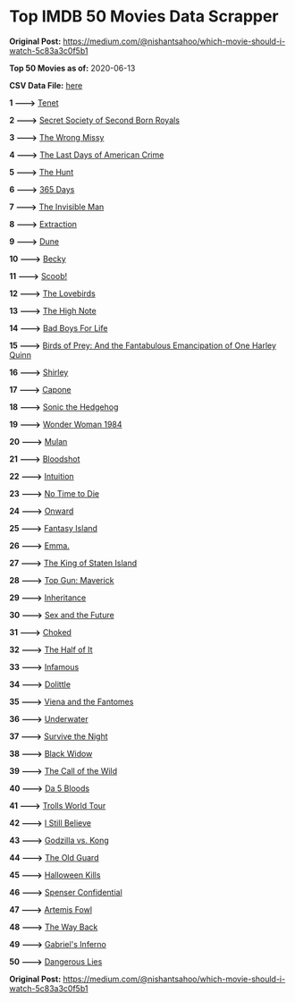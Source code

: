 # Top IMDB 50 Movies Data Scrapper

**Original Post:** https://medium.com/@nishantsahoo/which-movie-should-i-watch-5c83a3c0f5b1

**Top 50 Movies as of:** 2020-06-13

**CSV Data File:** [here](/Data/data.csv)

**1 --->** [Tenet](https://www.imdb.com/title/tt6723592/?ref_=adv_li_tt)

**2 --->** [Secret Society of Second Born Royals](https://www.imdb.com/title/tt10324122/?ref_=adv_li_tt)

**3 --->** [The Wrong Missy](https://www.imdb.com/title/tt9619798/?ref_=adv_li_tt)

**4 --->** [The Last Days of American Crime](https://www.imdb.com/title/tt1552211/?ref_=adv_li_tt)

**5 --->** [The Hunt](https://www.imdb.com/title/tt8244784/?ref_=adv_li_tt)

**6 --->** [365 Days](https://www.imdb.com/title/tt10886166/?ref_=adv_li_tt)

**7 --->** [The Invisible Man](https://www.imdb.com/title/tt1051906/?ref_=adv_li_tt)

**8 --->** [Extraction](https://www.imdb.com/title/tt8936646/?ref_=adv_li_tt)

**9 --->** [Dune](https://www.imdb.com/title/tt1160419/?ref_=adv_li_tt)

**10 --->** [Becky](https://www.imdb.com/title/tt10314450/?ref_=adv_li_tt)

**11 --->** [Scoob!](https://www.imdb.com/title/tt3152592/?ref_=adv_li_tt)

**12 --->** [The Lovebirds](https://www.imdb.com/title/tt8851668/?ref_=adv_li_tt)

**13 --->** [The High Note](https://www.imdb.com/title/tt9308382/?ref_=adv_li_tt)

**14 --->** [Bad Boys For Life](https://www.imdb.com/title/tt1502397/?ref_=adv_li_tt)

**15 --->** [Birds of Prey: And the Fantabulous Emancipation of One Harley Quinn](https://www.imdb.com/title/tt7713068/?ref_=adv_li_tt)

**16 --->** [Shirley](https://www.imdb.com/title/tt8430598/?ref_=adv_li_tt)

**17 --->** [Capone](https://www.imdb.com/title/tt6199572/?ref_=adv_li_tt)

**18 --->** [Sonic the Hedgehog](https://www.imdb.com/title/tt3794354/?ref_=adv_li_tt)

**19 --->** [Wonder Woman 1984](https://www.imdb.com/title/tt7126948/?ref_=adv_li_tt)

**20 --->** [Mulan](https://www.imdb.com/title/tt4566758/?ref_=adv_li_tt)

**21 --->** [Bloodshot](https://www.imdb.com/title/tt1634106/?ref_=adv_li_tt)

**22 --->** [Intuition](https://www.imdb.com/title/tt12282598/?ref_=adv_li_tt)

**23 --->** [No Time to Die](https://www.imdb.com/title/tt2382320/?ref_=adv_li_tt)

**24 --->** [Onward](https://www.imdb.com/title/tt7146812/?ref_=adv_li_tt)

**25 --->** [Fantasy Island](https://www.imdb.com/title/tt0983946/?ref_=adv_li_tt)

**26 --->** [Emma.](https://www.imdb.com/title/tt9214832/?ref_=adv_li_tt)

**27 --->** [The King of Staten Island](https://www.imdb.com/title/tt9686708/?ref_=adv_li_tt)

**28 --->** [Top Gun: Maverick](https://www.imdb.com/title/tt1745960/?ref_=adv_li_tt)

**29 --->** [Inheritance](https://www.imdb.com/title/tt7923220/?ref_=adv_li_tt)

**30 --->** [Sex and the Future](https://www.imdb.com/title/tt7541838/?ref_=adv_li_tt)

**31 --->** [Choked](https://www.imdb.com/title/tt11651780/?ref_=adv_li_tt)

**32 --->** [The Half of It](https://www.imdb.com/title/tt9683478/?ref_=adv_li_tt)

**33 --->** [Infamous](https://www.imdb.com/title/tt7703924/?ref_=adv_li_tt)

**34 --->** [Dolittle](https://www.imdb.com/title/tt6673612/?ref_=adv_li_tt)

**35 --->** [Viena and the Fantomes](https://www.imdb.com/title/tt3344686/?ref_=adv_li_tt)

**36 --->** [Underwater](https://www.imdb.com/title/tt5774060/?ref_=adv_li_tt)

**37 --->** [Survive the Night](https://www.imdb.com/title/tt10303324/?ref_=adv_li_tt)

**38 --->** [Black Widow](https://www.imdb.com/title/tt3480822/?ref_=adv_li_tt)

**39 --->** [The Call of the Wild](https://www.imdb.com/title/tt7504726/?ref_=adv_li_tt)

**40 --->** [Da 5 Bloods](https://www.imdb.com/title/tt9777644/?ref_=adv_li_tt)

**41 --->** [Trolls World Tour](https://www.imdb.com/title/tt6587640/?ref_=adv_li_tt)

**42 --->** [I Still Believe](https://www.imdb.com/title/tt9779516/?ref_=adv_li_tt)

**43 --->** [Godzilla vs. Kong](https://www.imdb.com/title/tt5034838/?ref_=adv_li_tt)

**44 --->** [The Old Guard](https://www.imdb.com/title/tt7556122/?ref_=adv_li_tt)

**45 --->** [Halloween Kills](https://www.imdb.com/title/tt10665338/?ref_=adv_li_tt)

**46 --->** [Spenser Confidential](https://www.imdb.com/title/tt8629748/?ref_=adv_li_tt)

**47 --->** [Artemis Fowl](https://www.imdb.com/title/tt3089630/?ref_=adv_li_tt)

**48 --->** [The Way Back](https://www.imdb.com/title/tt8544498/?ref_=adv_li_tt)

**49 --->** [Gabriel's Inferno](https://www.imdb.com/title/tt11316854/?ref_=adv_li_tt)

**50 --->** [Dangerous Lies](https://www.imdb.com/title/tt10183816/?ref_=adv_li_tt)

**Original Post:** https://medium.com/@nishantsahoo/which-movie-should-i-watch-5c83a3c0f5b1
